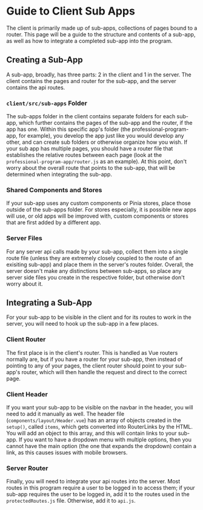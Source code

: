 # Guide to Client Sub Apps

The client is primarily made up of sub-apps, collections of pages bound to a router. This page will be a guide to the structure and contents of a sub-app, as well as how to integrate a completed sub-app into the program.

## Creating a Sub-App

A sub-app, broadly, has three parts: 2 in the client and 1 in the server. The client contains the pages and router for the sub-app, and the server contains the api routes.

### `client/src/sub-apps` Folder

The sub-apps folder in the client contains separate folders for each sub-app, which further contains the pages of the sub-app and the router, if the app has one. Within this specific app's folder (the professional-program-app, for example), you develop the app just like you would develop any other, and can create sub folders or otherwise organize how you wish. If your sub app has multiple pages, you should have a router file that establishes the relative routes between each page (look at the `professional-program-app/router.js` as an example). At this point, don't worry about the overall route that points to the sub-app, that will be determined when integrating the sub-app.

### Shared Components and Stores

If your sub-app uses any custom components or Pinia stores, place those outside of the sub-apps folder. For stores especially, it is possible new apps will use, or old apps will be improved with, custom components or stores that are first added by a different app.

### Server Files

For any server api calls made by your sub-app, collect them into a single route file (unless they are extremely closely coupled to the route of an exisiting sub-app) and place them in the server's routes folder. Overall, the server doesn't make any distinctions between sub-apps, so place any server side files you create in the respective folder, but otherwise don't worry about it.

## Integrating a Sub-App

For your sub-app to be visible in the client and for its routes to work in the server, you will need to hook up the sub-app in a few places.

### Client Router

The first place is in the client's router. This is handled as Vue routers normally are, but if you have a router for your sub-app, then instead of pointing to any of your pages, the client router should point to your sub-app's router, which will then handle the request and direct to the correct page.

### Client Header

If you want your sub-app to be visible on the navbar in the header, you will need to add it manually as well. The header file (`components/layout/Header.vue`) has an array of objects created in the `setup()`, called `items`, which gets converted into RouterLinks by the HTML. You will add an object to this array, and this will contain links to your sub-app. If you want to have a dropdown menu with multiple options, then you cannot have the main option (the one that expands the dropdown) contain a link, as this causes issues with mobile browsers.

### Server Router

Finally, you will need to integrate your api routes into the server. Most routes in this program require a user to be logged in to access them; if your sub-app requires the user to be logged in, add it to the routes used in the `protectedRoutes.js` file. Otherwise, add it to `api.js`.